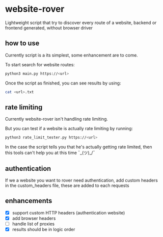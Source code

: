 # website-rover
Lightweight script that try to discover every route of a website, backend or frontend generated, without browser driver

## how to use
Currently script is a its simplest, some enhancement are to come.

To start search for website routes:
```bash
python3 main.py https://<url>
```

Once the script as finished, you can see results by using:
```bash
cat <url>.txt
```

## rate limiting
Currently website-rover isn't handling rate limiting.

But you can test if a website is actually rate limiting by running:
```bash
python3 rate_limit_tester.py https://<url>
```

In the case the script tells you that he's actually getting rate limited, then this tools can't help you at this time ¯\_(ツ)_/¯

## authentication

If we a website you want to rover need authentication, add custom headers in the custom_headers file, these are added to each requests

## enhancements

- [x] support custom HTTP headers (authentication website)
- [x] add browser headers
- [ ] handle list of proxies
- [x] results should be in logic order
